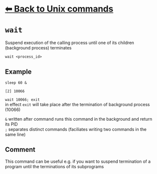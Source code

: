 # [⬅ Back	to Unix commands](unix.md)
# `wait`
Suspend execution of the calling process until one of its children (background process) terminates

`wait <process_id>`

## Example
`sleep 60 &`
```
[2] 10066
```

`wait 10066; exit`\
in effect `exit` will take place after the termination of background process (10066)

`&` written after command runs this command in the background and return its PID\
`;` separates distinct commands (faciliates writing two commands in the same line)

## Comment
This command can be useful e.g. if you want to suspend termination of a program until the terminations of its subprograms
